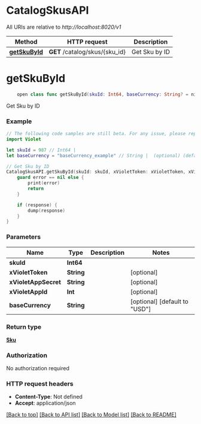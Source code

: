 # CatalogSkusAPI

All URIs are relative to *http://localhost:8020/v1*

Method | HTTP request | Description
------------- | ------------- | -------------
[**getSkuById**](CatalogSkusAPI.md#getskubyid) | **GET** /catalog/skus/{sku_id} | Get Sku by ID


# **getSkuById**
```swift
    open class func getSkuById(skuId: Int64, baseCurrency: String? = nil, completion: @escaping (_ data: Sku?, _ error: Error?) -> Void)
```

Get Sku by ID

### Example
```swift
// The following code samples are still beta. For any issue, please report via http://github.com/OpenAPITools/openapi-generator/issues/new
import Violet

let skuId = 987 // Int64 | 
let baseCurrency = "baseCurrency_example" // String |  (optional) (default to "USD")

// Get Sku by ID
CatalogSkusAPI.getSkuById(skuId: skuId, xVioletToken: xVioletToken, xVioletAppSecret: xVioletAppSecret, xVioletAppId: xVioletAppId, baseCurrency: baseCurrency) { (response, error) in
    guard error == nil else {
        print(error)
        return
    }

    if (response) {
        dump(response)
    }
}
```

### Parameters

Name | Type | Description  | Notes
------------- | ------------- | ------------- | -------------
 **skuId** | **Int64** |  | 
 **xVioletToken** | **String** |  | [optional] 
 **xVioletAppSecret** | **String** |  | [optional] 
 **xVioletAppId** | **Int** |  | [optional] 
 **baseCurrency** | **String** |  | [optional] [default to &quot;USD&quot;]

### Return type

[**Sku**](Sku.md)

### Authorization

No authorization required

### HTTP request headers

 - **Content-Type**: Not defined
 - **Accept**: application/json

[[Back to top]](#) [[Back to API list]](../README.md#documentation-for-api-endpoints) [[Back to Model list]](../README.md#documentation-for-models) [[Back to README]](../README.md)

